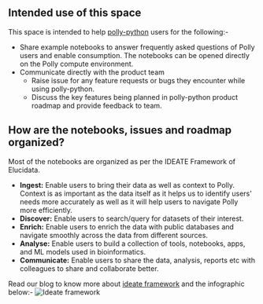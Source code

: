 ## Intended use of this space
This space is intended to help [polly-python](https://pypi.org/project/polly-python/) users for the following:-
- Share example notebooks to answer frequently asked questions of Polly users and enable consumption. The notebooks can be opened directly on the Polly compute environment.
- Communicate directly with the product team 
  - Raise issue for any feature requests or bugs they encounter while using polly-python.
  - Discuss the key features being planned in polly-python product roadmap and provide feedback to team.

## How are the notebooks, issues and roadmap organized?
Most of the notebooks are organized as per the IDEATE Framework of Elucidata.

- **Ingest:** Enable users to bring their data as well as context to Polly. Context is as important as the data itself as it helps us to identify users' needs more accurately as well as it will help users to navigate Polly more efficiently.
- **Discover:** Enable users to search/query for datasets of their interest.
- **Enrich:** Enable users to enrich the data with public databases and navigate smoothly across the data from different sources.  
- **Analyse:** Enable users to build a collection of tools, notebooks, apps, and ML models used in bioinformatics.
- **Communicate:**  Enable users to share the data, analysis, reports etc with colleagues to share and collaborate better. 

Read our blog to know more about [ideate framework](https://www.elucidata.io/blog/ideate-ing-for-the-future) and the infographic below:-
![Ideate framework](https://uploads-ssl.webflow.com/61e5670dd964f730bc3722e9/624738efacae05cad226fe3d_IDEATE-Blog-1-934x1024.png)
